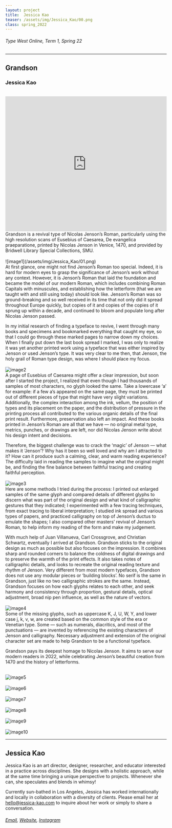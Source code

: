 ```yaml
---
layout: project
title:  Jessica Kao
teaser: /assets/img/Jessica_Kao/00.png
class: spring_2022
---
```

###### Type West Online, Term 1, Spring 22 ######
---
## Grandson ##
### Jessica Kao ###
<br>
<iframe width="100%" height="420" src="https://www.youtube.com/embed/XmFNPyXyLyE?rel=0&modestbranding=1&autohide=1&controls=1&showinfo=0&showtitle=0" title="YouTube video player" frameborder="0" allow="accelerometer; autoplay; clipboard-write; encrypted-media; gyroscope; picture-in-picture" allowfullscreen></iframe>
<br>
Grandson is a revival type of Nicolas Jenson’s Roman, particularly using the high resolution scans of Eusebius of Caesarea, De evangelica praeparatione, printed by Nicolas Jenson in Venice, 1470, and provided by Bridwell Library Special Collections, SMU.
<br><br>
![image1](/assets/img/Jessica_Kao/01.png)
<br>
At first glance, one might not find Jenson’s Roman too special. Indeed, it is hard for modern eyes to grasp the significance of Jenson’s work without any context. However, it is Jenson’s Roman that laid the foundation and became the model of our modern Roman, which includes combining Roman Capitals with minuscules, and establishing how the letterform (that we are taught with and still using today) should look like. Jenson’s Roman was so ground-breaking and so well received in its time that not only did it spread throughout Europe quickly, but copies of it and copies of the copies of it sprung up within a decade, and continued to bloom and populate long after Nicolas Jenson passed.

In my initial research of finding a typeface to revive, I went through many books and specimens and bookmarked everything that caught my eye, so that I could go through these marked pages to narrow down my choices. When I finally put down the last book spread I marked, I was only to realize it was yet another printed work using a typeface that was either inspired by Jenson or used Jenson’s type. It was very clear to me then, that Jenson, the holy grail of Roman type design, was where I should place my focus.
<br><br>
![image2](/assets/img/Jessica_Kao/02.png)
<br>
A page of Eusebius of Caesarea might offer a clear impression, but soon after I started the project, I realized that even though I had thousands of samples of most characters, no glyph looked the same. Take a lowercase ‘a’ for example: if a few a’s appeared on the same page, they must be printed out of different pieces of type that might have very slight variations. Additionally, the complex interaction among the ink, vellum, the position of types and its placement on the paper, and the distribution of pressure in the printing process all contributed to the various organic details of the final print result. Furthermore, preservation also left an impact. And these books printed in Jenson’s Roman are all that we have — no original metal type, metrics, punches, or drawings are left, nor did Nicolas Jenson write about his design intent and decisions.
 
Therefore, the biggest challenge was to crack the ‘magic’ of Jenson — what makes it ‘Jenson’? Why has it been so well loved and why am I attracted to it? How can it produce such a calming, clear, and warm reading experience? The difficulty laid in reading the samples to imagine what the original might be, and finding the fine balance between faithful tracing and creating faithful perception.
<br><br>
![image3](/assets/img/Jessica_Kao/03.png)
<br>
Here are some methods I tried during the process: I printed out enlarged samples of the same glyph and compared details of different glyphs to discern what was part of the original design and what kind of calligraphic gestures that they indicated; I experimented with a few tracing techniques, from exact tracing to liberal interpretation; I studied ink spread and various types of papers, and practiced calligraphy on top of Jenson’s ductus to emulate the shapes; I also compared other masters’ revival of Jenson’s Roman, to help inform my reading of the form and make my judgement.

With much help of Juan Villanueva, Carl Crossgrove, and Christian Schwartz, eventually I arrived at Grandson. Grandson sticks to the original design as much as possible but also focuses on the impression. It combines sharp and rounded corners to balance the coldness of digital drawings and to preserve the warmth of the print effects. It also takes notes of calligraphic details, and looks to recreate the original reading texture and rhythm of Jenson. Very different from most modern typefaces, Grandson does not use any modular pieces or ‘building blocks’. No serif is the same in Grandson, just like no two calligraphic strokes are the same. Instead, Grandson focuses on how each glyphs relates to each other, and seek harmony and consistency through proportion, gestural details, optical adjustment, broad nip pen influence, as well as the nature of vectors. 
<br><br>
![image4](/assets/img/Jessica_Kao/04.png)
<br>
Some of the missing glyphs, such as uppercase K, J, U, W, Y, and lower case j, k, v, w, are created based on the common style of the era or Venetian type. Some — such as numerals, diacritics, and most of the punctuations — are invented by referencing the existing characters of Jenson and calligraphy. Necessary adjustment and extension of the original character set are made to help Grandson to be a functional typeface. 

Grandson pays its deepest homage to Nicolas Jenson. It aims to serve our modern readers in 2022, while celebrating Jenson’s beautiful creation from 1470 and the history of letterforms.
<br><br>

![image5](/assets/img/Jessica_Kao/05.png)
<br><br>
![image6](/assets/img/Jessica_Kao/06.png)
<br><br>
![image7](/assets/img/Jessica_Kao/07.png)
<br><br>
![image8](/assets/img/Jessica_Kao/08.png)
<br><br>
![image9](/assets/img/Jessica_Kao/09.png)
<br><br>
![image10](/assets/img/Jessica_Kao/10.png)

---
## Jessica Kao ##
Jessica Kao is an art director, designer, researcher, and educator interested in a practice across disciplines. She designs with a holistic approach, while at the same time bringing a unique perspective to projects. Whenever she can, she speculates and blends in whimsy! 

Currently sun-bathed in Los Angeles, Jessica has worked internationally and locally in collaboration with a diversity of clients. Please email her at hello@jessica-kao.com to inquire about her work or simply to share a conversation.
<br>
###### [Email](mailto:ana.michel@gmail.com), [Website](http://jessica-kao.com/), [Instagram](https://www.instagram.com/_jessicakao) ######
